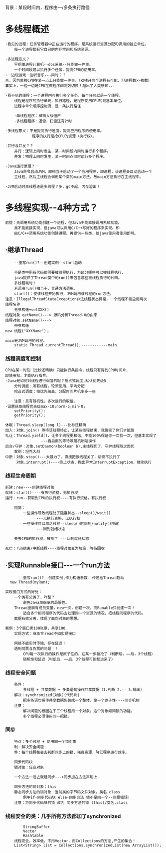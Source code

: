 背景：某段时间内，程序由一/多条执行路径
    
# 多线程概述
    ·看见的进程：任务管理器中正在运行的程序，是系统进行资源分配和调用的独立单位。
        每一个进程都有它自己的内存空间和系统资源。
    
    ·多进程意义？
        早期单进程计算机--dos系统--只能做一件事。
        一个时间段可以执行多个任务，提高CPU的使用率。
    ·一边玩游戏一边听音乐---同时？？
    否，因为单核CPU在某一点上只能做一件事。（双核开两个进程有可能，但进程数>>核数）
    事实上，一边一边是CPU在做程序间高效切换！超出了人类感知...
        
    ·看不见的线程：一个进程内可执行多个任务，每个任务就是一个线程。
        线程是程序的执行单元，执行路径，是程序使用CPU的最基本单位。
        进程中单个顺序控制流，是一条执行路径
        
        ·单线程程序：植物大战僵尸
        ·多线程程序：迅雷，扫雷还有计时
    
    ·多线程意义：不是提高执行速度，提高应用程序的使用率。
                程序的执行是抢CPU的资源（执行权）。
    
    ·并行与并发？？
        并行：逻辑上同时发生，某一时间段内同时运行多个程序。
        并发：物理上同时发生，某一时间点同时运行多个程序。
    
    ·Java运行原理？
        Java命令启动JVM，即相当于启动了一个应用程序，即进程，该进程会自动启动一个
        主线程，然后主线程会调用某个类的main方法。故main方法执行在主线程中。
    
    ·JVM启动时单线程还是多线程？多，gc不起，内存溢出！        
        
# 多线程实现--4种方式？
    前提：先调用系统功能创建一个进程，但Java不能直接调用系统功能。
        虽不能直接实现，但java可以调用C/C++写好的程序来实现。即
        由C/C++调用系统功能创建进程。再提供一些类，给java使用者使用即可。
    
##    ·继承Thread
        --重写run()?--创建实例--start启动
          
        不是类中所有代码都需要被线程执行，为区分哪些可以被线程执行，
        java提供了Thread类中的run()来包含那些被线程执行的代码。
        多线程耗时！
        若调用run()相当于，普通方法调用。
        start()：使该线程开始执行，JVM调用该线程的run方法。
    注意：IllegalThreadStateException非法线程状态异常，一个线程不能启用两次
    线程名称
        无参构造+setXXX()
    线程对象.getName()---> 源码分析Thread-0的由来
    线程对象.setName()--->
        带参构造
    new 线程("XXXName")；
    
    main是JVM调用的线程。
        static Thread currentThread();------------main
            
### 线程调度和控制
    CPU在某一时刻（比秒还精确）只能执行条指令，线程只有得到CPU时间片，
    即使用权，才能执行指令。
    ·Java是如何对线程进行调度的呢？抢占式调度,默认优先级5
        分时调度：所有线程，轮流使用，平均分配
        抢占式调度：按优先级高，分配时间片机率多一些
        
        注意：具有随机性，多次运行的取值。
    ·设置获取线程优先级max-10;norm-5;min-0;
        setPriority();
        getPriority();
    
    休眠：Thread.sleep(long l)---比秒还精确
    加入：对象.join() 等待该线程终止，让某些线程结束，我跑完了你们才能跑
    礼让：Thread.yield()，让多个线程更和谐，不能100%保证你一次我一次，但基本实现了
                    ---看后面的等待唤醒机制啥操作
    后台/守护：对象.setDaemon(boolean b),主线程死了，守护线程随之而死
        案例：坦克大战
    中断：对象.stop()---太暴力了，直接把该线程关了，后面不执行了
         对象.interrupt()----终止状态，抛出异常InterruptException，继续执行
    
### 线程生命周期
    新建：new----创建线程对象
    就绪：start()----有执行资格，无执行权
    运行：run--获取到CPU的执行权----有执行资格，有执行权
    
        阻塞：
            一些操作导致线程处于阻塞状态--sleep()/wait()
                  ---无执行资格，无执行权
            一些操作可以激活线程--sleep()时间到/notify()唤醒
                  ---回到就绪状态
                  
        失去CPU的执行权，被抢了 ---回到就绪状态
         
    死亡：run结束/中断线程----线程对象变为垃圾，等待回收
    
##    ·实现Runnable接口---一个run方法    
          --重写run()?--创建实例,作为构造参数--传递给Thread启动
      new Thread(myRun);    
           
    实现接口方式的好处：
        一个类有父类了，咋整？
            避免Java单继承的局限性。
        Thread里面有成员变量，new一次，创建一次，而Runable只创建一次！
            适合多个相同程序的代码去处理同一个资源的情况，把线程同程序的代码，
        数据有效分离，体现了面向对象的思想。
        
    案例：3个窗口卖100张票，共享100
        实现方式：继承Thread不如实现接口
        
        网络不能实时传输，存在延迟！
        遇到同票与负票的问题！！
            CPU每一次执行的操作是原子性的，在某一步被抢了（判断后，——后，3个线程）
            随机性和延迟（判断后，——后，3个线程可能都进来了）
            
### 线程安全问题
        条件：
            多线程 + 共享数据 + 多条语句操作共享数据（1.判断 2.-- 3.输出）
        解决：synchronized(对象){代码块}
            把多条语句操作共享数据包装成一个整体，像一个原子性----同步机制
        注意：
            解决问题的根因在于三个线程用一个对象，这个对象如同锁的功能。
            多个线程必须使用同一把锁。
### 同步
        特点：多个线程 + 使用同一个锁对象
        利：解决安全问题
        弊：每个线程都会去判断同步上的锁，耗费资源，降低程序运行效率。
        
        同步代码块
        锁对象：任意对象
        
        一个方法一进去就是同步--->同步加在方法声明上
        
        同步方法的锁对象：this
        静态同步方法的锁对象：当前类的字节码文件对象。类名.class
            例中if-同步代码块 else-同步方法 锁不是同一个--同票错误!
        注意：将同步代码块的锁 改为 同步方法的锁 (this)/类名.class
        
###     线程安全的类：几乎所有方法都加了synchronized
            StringBuffer 
            Vector
            Hashtable
        线程安全，效率低，不用Vector，用Collections的方法,产生的集合！
        List<String> list = Collections.synchronizedList(new ArrayList());